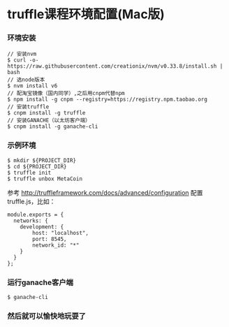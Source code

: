 # truffle课程环境配置(Mac版)
### 环境安装
```
// 安装nvm
$ curl -o- https://raw.githubusercontent.com/creationix/nvm/v0.33.8/install.sh | bash
// 选node版本
$ nvm install v6
// 配淘宝镜像（国内同学）,之后用cnpm代替npm
$ npm install -g cnpm --registry=https://registry.npm.taobao.org
// 安装truffle
$ cnpm install -g truffle
// 安装GANACHE（以太坊客户端）
$ cnpm install -g ganache-cli
```

### 示例环境
```
$ mkdir ${PROJECT_DIR}
$ cd ${PROJECT_DIR}
$ truffle init
$ truffle unbox MetaCoin
```
参考 http://truffleframework.com/docs/advanced/configuration 配置truffle.js，比如：
```
module.exports = {
  networks: {
  	development: {
  		host: "localhost",
  		port: 8545,
  		network_id: "*"
  	}
  }
};
```

### 运行ganache客户端
```
$ ganache-cli
```

### 然后就可以愉快地玩耍了
